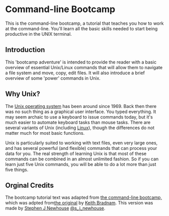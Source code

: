 # Command-line Bootcamp
This is the command-line bootcamp, a tutorial that teaches you how to work at the command-line. You'll learn all the basic skills needed to start being productive in the UNIX terminal.

## Introduction

This 'bootcamp adventure' is intended to provide the reader with a basic overview of essential Unix/Linux commands that will allow them to navigate a file system and move, copy, edit files. It will also introduce a brief overview of some 'power' commands in Unix.

## Why Unix?

The [Unix operating system][Unix] has been around since 1969. Back then there was no such thing as a graphical user interface. You typed everything. It may seem archaic to use a keyboard to issue commands today, but it's much easier to automate keyboard tasks than mouse tasks. There are several variants of Unix (including [Linux][Linux]), though the differences do not matter much for most basic functions.

[Unix]: http://en.wikipedia.org/wiki/Unix
[Linux]: http://en.wikipedia.org/wiki/Linux

Unix is particularly suited to working with text files, even very large ones, and has several powerful (and flexible) commands that can process your data for you. The real strength of learning Unix is that most of these commands can be combined in an almost unlimited fashion. So if you can learn just five Unix commands, you will be able to do a lot more than just five things.

## Orginal Credits
The bootcamp tutorial text was adapted from [the command-line bootcamp,](http://rik.smith-unna.com/command_line_bootcamp/?id=dmj203cz42i) which was adpted from[the original](http://rescuedbycode.com/linux-bootcamp) by [Keith Bradnam](http://www.keithbradnam.com/). This version was made by [Stephen J Newhouse](https://www.linkedin.com/in/sjnewhouse/) [@s_j_newhouse](https://twitter.com/s_j_newhouse). 
